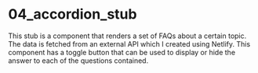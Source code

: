 # 04_accordion_stub

This stub is a component that renders a set of FAQs about a certain topic. The data is fetched from an external API which I created using Netlify. This component has a toggle button that can be used to display or hide the answer to each of the questions contained.
